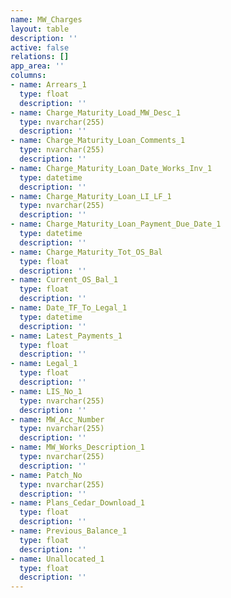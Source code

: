 ```yaml
---
name: MW_Charges
layout: table
description: ''
active: false
relations: []
app_area: ''
columns:
- name: Arrears_1
  type: float
  description: ''
- name: Charge_Maturity_Load_MW_Desc_1
  type: nvarchar(255)
  description: ''
- name: Charge_Maturity_Loan_Comments_1
  type: nvarchar(255)
  description: ''
- name: Charge_Maturity_Loan_Date_Works_Inv_1
  type: datetime
  description: ''
- name: Charge_Maturity_Loan_LI_LF_1
  type: nvarchar(255)
  description: ''
- name: Charge_Maturity_Loan_Payment_Due_Date_1
  type: datetime
  description: ''
- name: Charge_Maturity_Tot_OS_Bal
  type: float
  description: ''
- name: Current_OS_Bal_1
  type: float
  description: ''
- name: Date_TF_To_Legal_1
  type: datetime
  description: ''
- name: Latest_Payments_1
  type: float
  description: ''
- name: Legal_1
  type: float
  description: ''
- name: LIS_No_1
  type: nvarchar(255)
  description: ''
- name: MW_Acc_Number
  type: nvarchar(255)
  description: ''
- name: MW_Works_Description_1
  type: nvarchar(255)
  description: ''
- name: Patch_No
  type: nvarchar(255)
  description: ''
- name: Plans_Cedar_Download_1
  type: float
  description: ''
- name: Previous_Balance_1
  type: float
  description: ''
- name: Unallocated_1
  type: float
  description: ''
---
```


